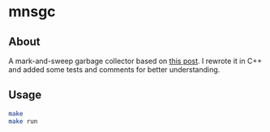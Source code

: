 # mnsgc

## About

A mark-and-sweep garbage collector based on [this post](http://journal.stuffwithstuff.com/2013/12/08/babys-first-garbage-collector/). I rewrote it in C++ and added some tests and comments for better understanding.

## Usage

```sh
make
make run
```
